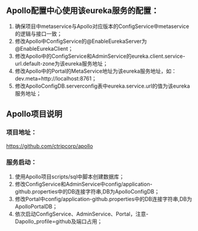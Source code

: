 
## Apollo配置中心使用该eureka服务的配置：
1. 确保项目中metaservice与Apollo对应版本的ConfigService中metaservice的逻辑与接口一致；
2. 修改Apollo中ConfigService的@EnableEurekaServer为@EnableEurekaClient；
3. 修改Apollo中的ConfigService和AdminService的eureka.client.service-url.default-zone为该eureka服务地址；
4. 修改Apollo中的Portal的MetaService地址为该eureka服务地址，如：dev.meta=http://localhost:8761；
5. 修改ApolloConfigDB.serverconfig表中eureka.service.url的值为该eureka服务地址；

## Apollo项目说明
### 项目地址： 
https://github.com/ctripcorp/apollo

### 服务启动：
1. 使用Apollo项目scripts/sql中脚本创建数据库；
2. 修改ConfigService和AdminService中config/application-github.properties中的DB连接字符串,DB为ApolloConfigDB；
3. 修改Portal中config/application-github.properties中的DB连接字符串,DB为ApolloPortalDB；
4. 依次启动ConfigService、AdminService、Portal，注意-Dapollo_profile=github及端口占用；